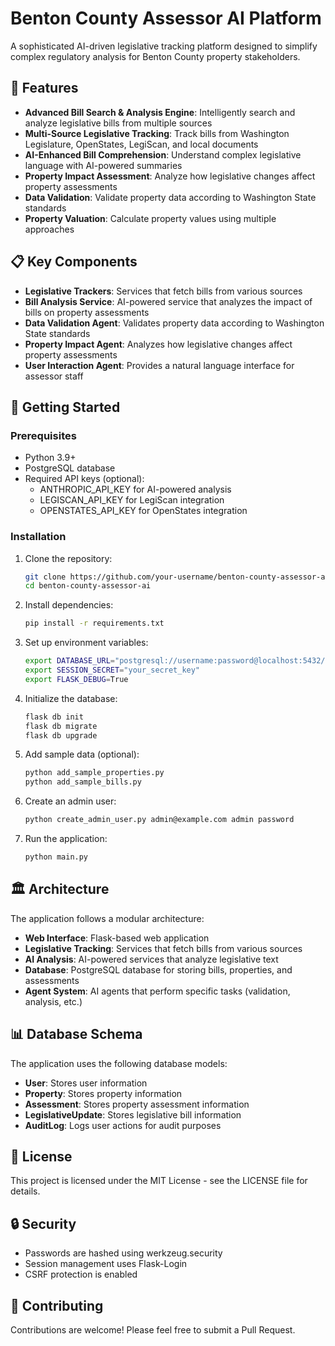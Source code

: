 # Benton County Assessor AI Platform

A sophisticated AI-driven legislative tracking platform designed to simplify complex regulatory analysis for Benton County property stakeholders.

## 🌟 Features

- **Advanced Bill Search & Analysis Engine**: Intelligently search and analyze legislative bills from multiple sources
- **Multi-Source Legislative Tracking**: Track bills from Washington Legislature, OpenStates, LegiScan, and local documents
- **AI-Enhanced Bill Comprehension**: Understand complex legislative language with AI-powered summaries
- **Property Impact Assessment**: Analyze how legislative changes affect property assessments
- **Data Validation**: Validate property data according to Washington State standards
- **Property Valuation**: Calculate property values using multiple approaches

## 📋 Key Components

- **Legislative Trackers**: Services that fetch bills from various sources
- **Bill Analysis Service**: AI-powered service that analyzes the impact of bills on property assessments
- **Data Validation Agent**: Validates property data according to Washington State standards
- **Property Impact Agent**: Analyzes how legislative changes affect property assessments
- **User Interaction Agent**: Provides a natural language interface for assessor staff

## 🚀 Getting Started

### Prerequisites

- Python 3.9+
- PostgreSQL database
- Required API keys (optional):
  - ANTHROPIC_API_KEY for AI-powered analysis
  - LEGISCAN_API_KEY for LegiScan integration
  - OPENSTATES_API_KEY for OpenStates integration

### Installation

1. Clone the repository:
   ```bash
   git clone https://github.com/your-username/benton-county-assessor-ai.git
   cd benton-county-assessor-ai
   ```

2. Install dependencies:
   ```bash
   pip install -r requirements.txt
   ```

3. Set up environment variables:
   ```bash
   export DATABASE_URL="postgresql://username:password@localhost:5432/benton_assessor"
   export SESSION_SECRET="your_secret_key"
   export FLASK_DEBUG=True
   ```

4. Initialize the database:
   ```bash
   flask db init
   flask db migrate
   flask db upgrade
   ```

5. Add sample data (optional):
   ```bash
   python add_sample_properties.py
   python add_sample_bills.py
   ```

6. Create an admin user:
   ```bash
   python create_admin_user.py admin@example.com admin password
   ```

7. Run the application:
   ```bash
   python main.py
   ```

## 🏛️ Architecture

The application follows a modular architecture:

- **Web Interface**: Flask-based web application
- **Legislative Tracking**: Services that fetch bills from various sources
- **AI Analysis**: AI-powered services that analyze legislative text
- **Database**: PostgreSQL database for storing bills, properties, and assessments
- **Agent System**: AI agents that perform specific tasks (validation, analysis, etc.)

## 📊 Database Schema

The application uses the following database models:

- **User**: Stores user information
- **Property**: Stores property information
- **Assessment**: Stores property assessment information
- **LegislativeUpdate**: Stores legislative bill information
- **AuditLog**: Logs user actions for audit purposes

## 📝 License

This project is licensed under the MIT License - see the LICENSE file for details.

## 🔒 Security

- Passwords are hashed using werkzeug.security
- Session management uses Flask-Login
- CSRF protection is enabled

## 🤝 Contributing

Contributions are welcome! Please feel free to submit a Pull Request.